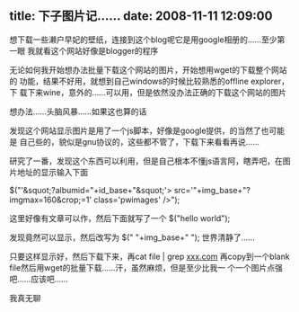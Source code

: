 title: 下子图片记……
date: 2008-11-11 12:09:00
---

想下载一些濑户早妃的壁纸，连接到这个blog呢它是用google相册的……至少第一眼
我就看这个网站好像是blogger的程序

无论如何我开始想办法批量下载这个网站的图片，开始想用wget的下载整个网站的
功能，结果不好用，就想到自己windows的时候比较熟悉的offline explorer，下
载下来wine，意外的……可以用，但是依然没办法正确的下载这个网站的图片

想办法……头脑风暴……如果这也算的话

发现这个网站显示图片是用了一个js脚本，好像是google提供，的当然了也可能是
自己些的，貌似是gnu协议的，这些都不管了，下载下来看看再说……

研究了一番，发现这个东西可以利用，但是自己根本不懂js语言阿，瞎弄吧，在图
片地址的显示输入下面

 $(&quot;<td valign="top">'&squot;?albumid="+id_base+"&squot;'>
src=&#39;&quot;+img_base+&quot;?imgmax=160&crop;=1&#39; class=&#39;pwimages&#39; /></a>&quot;);<p>这里好像有文章可以作，然后下面就写了一个
$(&quot;hello world&quot;);

发现竟然可以显示，然后改写为
$(&quot;
&quot;+img_base+&quot;
&quot;);
世界清静了……

只要这样显示好，然后下载下来，再cat file | grep [xxx.com](http://xxx.com)
再copy到一个blank file然后用wget的批量下载……汗，虽然麻烦，但是至少比我一
个一个图片点强吧……应该吧……

我真无聊
</td></p>